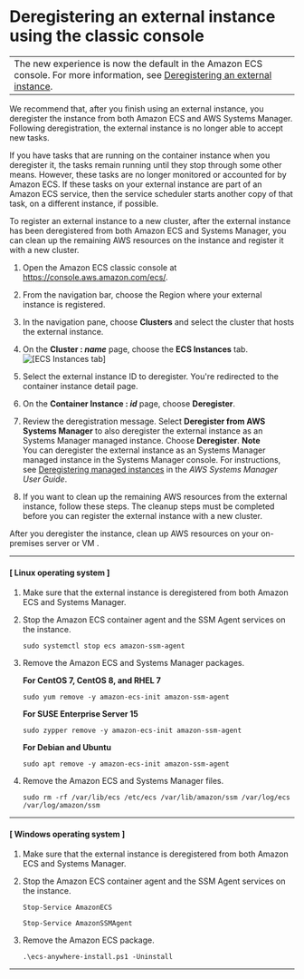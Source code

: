 # Deregistering an external instance using the classic console<a name="ecs-anywhere-deregistration-classic-console"></a>


|  | 
| --- |
| The new experience is now the default in the Amazon ECS console\. For more information, see [Deregistering an external instance](ecs-anywhere-deregistration.md)\. | 

We recommend that, after you finish using an external instance, you deregister the instance from both Amazon ECS and AWS Systems Manager\. Following deregistration, the external instance is no longer able to accept new tasks\.

If you have tasks that are running on the container instance when you deregister it, the tasks remain running until they stop through some other means\. However, these tasks are no longer monitored or accounted for by Amazon ECS\. If these tasks on your external instance are part of an Amazon ECS service, then the service scheduler starts another copy of that task, on a different instance, if possible\.

To register an external instance to a new cluster, after the external instance has been deregistered from both Amazon ECS and Systems Manager, you can clean up the remaining AWS resources on the instance and register it with a new cluster\.

1. Open the Amazon ECS classic console at [https://console\.aws\.amazon\.com/ecs/](https://console.aws.amazon.com/ecs/)\.

1. From the navigation bar, choose the Region where your external instance is registered\.

1. In the navigation pane, choose **Clusters** and select the cluster that hosts the external instance\.

1. On the **Cluster : *name*** page, choose the **ECS Instances** tab\.  
![\[ECS Instances tab\]](http://docs.aws.amazon.com/AmazonECS/latest/developerguide/images/ECS_Instances_tab.png)

1. Select the external instance ID to deregister\. You're redirected to the container instance detail page\.

1. On the **Container Instance : *id*** page, choose **Deregister**\.

1. Review the deregistration message\. Select **Deregister from AWS Systems Manager** to also deregister the external instance as an Systems Manager managed instance\. Choose **Deregister**\.
**Note**  
You can deregister the external instance as an Systems Manager managed instance in the Systems Manager console\. For instructions, see [Deregistering managed instances](https://docs.aws.amazon.com/systems-manager/latest/userguide/systems-manager-managed-instances-advanced-deregister.html) in the *AWS Systems Manager User Guide*\.

1. If you want to clean up the remaining AWS resources from the external instance, follow these steps\. The cleanup steps must be completed before you can register the external instance with a new cluster\.

After you deregister the instance, clean up AWS resources on your on\-premises server or VM \.

------
#### [ Linux operating system ]

1. Make sure that the external instance is deregistered from both Amazon ECS and Systems Manager\.

1. Stop the Amazon ECS container agent and the SSM Agent services on the instance\.

   ```
   sudo systemctl stop ecs amazon-ssm-agent
   ```

1. Remove the Amazon ECS and Systems Manager packages\.

   **For CentOS 7, CentOS 8, and RHEL 7**

   ```
   sudo yum remove -y amazon-ecs-init amazon-ssm-agent
   ```

   **For SUSE Enterprise Server 15**

   ```
   sudo zypper remove -y amazon-ecs-init amazon-ssm-agent
   ```

   **For Debian and Ubuntu**

   ```
   sudo apt remove -y amazon-ecs-init amazon-ssm-agent
   ```

1. Remove the Amazon ECS and Systems Manager files\.

   ```
   sudo rm -rf /var/lib/ecs /etc/ecs /var/lib/amazon/ssm /var/log/ecs /var/log/amazon/ssm
   ```

------
#### [ Windows operating system ]

1. Make sure that the external instance is deregistered from both Amazon ECS and Systems Manager\.

1. Stop the Amazon ECS container agent and the SSM Agent services on the instance\.

   ```
   Stop-Service AmazonECS
   ```

   ```
   Stop-Service AmazonSSMAgent
   ```

1. Remove the Amazon ECS package\.

   ```
   .\ecs-anywhere-install.ps1 -Uninstall
   ```

------